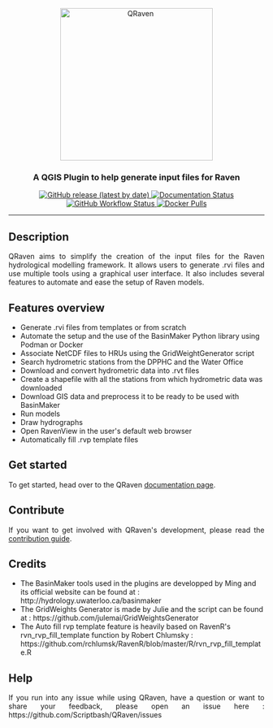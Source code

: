 <p align="center">
<img alt="QRaven" src= "https://user-images.githubusercontent.com/98601298/206937821-d1d04252-11ac-4094-974f-fda63e1f4cca.png" width="300">
</p>

<h3 align="center">A QGIS Plugin to help generate input files for Raven</h3>

<p align="center">

<a href="https://github.com/Scriptbash/QRaven/releases">
    <img alt="GitHub release (latest by date)" src="https://img.shields.io/github/v/release/Scriptbash/QRaven?display_name=tag"/>
</a>
<a href='https://qraven.readthedocs.io/en/latest/?badge=latest'>
    <img src='https://readthedocs.org/projects/qraven/badge/?version=latest' alt='Documentation Status' />
</a>
<a href="https://github.com/Scriptbash/QRaven/actions/workflows/docker-image.yml">
    <img alt="GitHub Workflow Status" src="https://github.com/Scriptbash/QRaven/actions/workflows/docker-image.yml/badge.svg">
</a>
<a href='https://hub.docker.com/r/scriptbash/qraven/tags'>
    <img alt="Docker Pulls" src="https://img.shields.io/docker/pulls/scriptbash/qraven">
</a>

</p>

---

## Description
<p align="justify">
QRaven aims to simplify the creation of the input files for the Raven hydrological modelling framework. It allows users to generate .rvi files and use multiple tools using a graphical user interface. It also includes several features to automate and ease the setup of Raven models.
</p>

## Features overview
<ul>
<li>Generate .rvi files from templates or from scratch</li>
<li>Automate the setup and the use of the BasinMaker Python library using Podman or Docker</li>
<li>Associate NetCDF files to HRUs using the GridWeightGenerator script</li>
<li>Search hydrometric stations from the DPPHC and the Water Office</li>
<li>Download and convert hydrometric data into .rvt files</li>
<li>Create a shapefile with all the stations from which hydrometric data was downloaded</li>
<li>Download GIS data and preprocess it to be ready to be used with BasinMaker</li>
<li>Run models</li>
<li>Draw hydrographs</li>
<li>Open RavenView in the user's default web browser</li>
<li>Automatically fill .rvp template files</li>
</ul>

## Get started
<p align ="justify">
To get started, head over to the QRaven <a href='https://qraven.readthedocs.io'>documentation page</a>.
<p>

## Contribute
<p align ="justify">
If you want to get involved with QRaven's development, please read the <a href="https://qraven.readthedocs.io/en/latest/contribute.html">contribution guide</a>.
</p>

## Credits
<p align ="justify">
<ul>
<li>The BasinMaker tools used in the plugins are developped by Ming and its official website can be found at : http://hydrology.uwaterloo.ca/basinmaker </li>
<li> The GridWeights Generator is made by Julie and the script can be found at : https://github.com/julemai/GridWeightsGenerator </li>
<li>The Auto fill rvp template feature is heavily based on RavenR's rvn_rvp_fill_template function by Robert Chlumsky : https://github.com/rchlumsk/RavenR/blob/master/R/rvn_rvp_fill_template.R </li>
</ul>
</p>

## Help
<p align ="justify">
If you run into any issue while using QRaven, have a question or want to share your feedback, please open an issue here : https://github.com/Scriptbash/QRaven/issues
</p>
